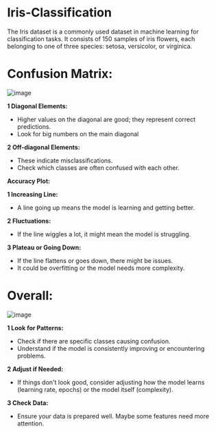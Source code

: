 # Iris-Classification

The Iris dataset is a commonly used dataset in machine learning for classification tasks. It consists of 150 samples of iris flowers, each belonging to one of three species: setosa, versicolor, or virginica.

# Confusion Matrix:

![image](https://github.com/MachineLearningProj/Iris-Classification/assets/154997146/c5398162-3133-4f9b-8786-2fb00a351a56)

**1 Diagonal Elements:** 

* Higher values on the diagonal are good; they represent correct predictions.
* Look for big numbers on the main diagonal

 **2 Off-diagonal Elements:**

* These indicate misclassifications.
* Check which classes are often confused with each other.
  
 **Accuracy Plot:**
  
 **1 Increasing Line:**

* A line going up means the model is learning and getting better.
  
 **2 Fluctuations:**

* If the line wiggles a lot, it might mean the model is struggling.
  
**3 Plateau or Going Down:**

* If the line flattens or goes down, there might be issues.
* It could be overfitting or the model needs more complexity.
  
# Overall:

![image](https://github.com/MachineLearningProj/Iris-Classification/assets/154997146/383cc395-816c-481b-9c8c-30e144afe236)


 **1 Look for Patterns:**

* Check if there are specific classes causing confusion.
* Understand if the model is consistently improving or encountering problems.
  
 **2 Adjust if Needed:**

* If things don't look good, consider adjusting how the model learns (learning rate, epochs) or the model itself (complexity).
 
 **3 Check Data:**

* Ensure your data is prepared well. Maybe some features need more attention.
